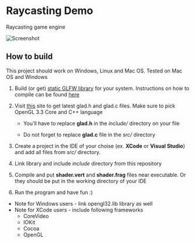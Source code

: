 # Raycasting Demo
Raycasting game engine

![Screenshot](https://preview.ibb.co/bQ3O3b/Screen_Shot_2018_01_23_at_22_19_41.png "Screenshot")

## How to build
This project should work on Windows, Linux and Mac OS. Tested on Mac OS and Windows

1. Build (or get) [static GLFW library](http://www.glfw.org/) for your system. Instructions on how to compile can be found [here](http://www.glfw.org/docs/latest/compile_guide.html)
2. Visit [this](http://glad.dav1d.de/) site to get latest glad.h and glad.c files. Make sure to pick OpenGL 3.3 Core and C++ language

   * You'll have to replace __glad.h__ in the *include/* directory on your file
   
   * Do not forget to replace __glad.c__ file in the *src/* directory

3. Create a project in the IDE of your choise (ex. __XCode__ or __Visual Studio__) and add all files from *src/* directory.
4. Link library and include *include* directory from this repository
5. Compile and put __shader.vert__ and __shader.frag__ files near executable. Or they should be put in the working directory of your IDE
6. Run the program and have fun :)

* Note for Windows users - link opengl32.lib library as well
* Note for XCode users - include following frameworks
  * CoreVideo
  * IOKit
  * Cocoa
  * OpenGL
